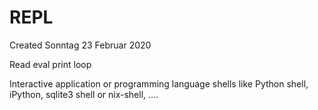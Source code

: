 # REPL
Created Sonntag 23 Februar 2020

Read eval print loop

Interactive application or programming language shells like Python shell, iPython, sqlite3 shell or nix-shell, ....

